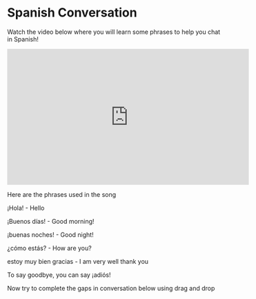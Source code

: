 <h1>Spanish Conversation </h1>
<p>Watch the video below where you will learn some phrases to help you chat in Spanish!</p>
<iframe width="560" height="315" src="https://www.youtube.com/embed/VUm8PVT0GX8" frameborder="0" allow="accelerometer; autoplay; clipboard-write; encrypted-media; gyroscope; picture-in-picture" allowfullscreen></iframe>
<p>Here are the phrases used in the song</p>
<p>¡Hola! - Hello</p>
<p>¡Buenos días! - Good morning!</p>
<p>¡buenas noches! - Good night!</p>
<p>¿cómo estás? - How are you?</p>
<p>estoy muy bien gracias - I am very well thank you</p>

<p>To say goodbye, you can say ¡adiós!</p>

<p>Now try to complete the gaps in conversation below using drag and drop</p>

  

